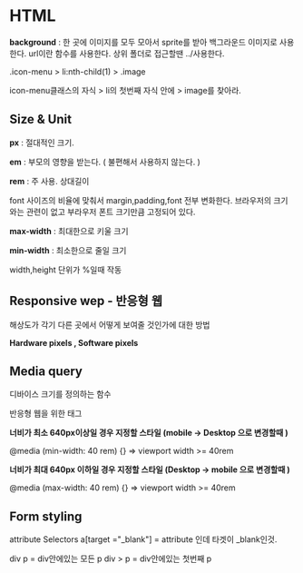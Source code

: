 # HTML

**background** : 한 곳에 이미지를 모두 모아서 sprite를 받아 백그라운드 이미지로 사용한다. url이란 함수를 사용한다. 상위 폴더로 접근할땐 ../사용한다.

.icon-menu                       >    li:nth-child(1)               > .image

icon-menu클래스의 자식 > li의 첫번째 자식 안에     > image를 찾아라.

## Size & Unit

**px** : 절대적인 크기.

**em** : 부모의 영향을 받는다. ( 불편해서 사용하지 않는다. )

**rem** : 주 사용. 상대길이

font 사이즈의 비율에 맞춰서 margin,padding,font 전부 변화한다. 브라우저의 크기와는 관련이 없고 부라우저 폰트 크기만큼 고정되어 있다.

**max-width** : 최대한으로 키울 크기

**min-width** : 최소한으로 줄일 크기

width,height 단위가 %일때 작동

## Responsive wep - 반응형 웹

해상도가 각기 다른 곳에서 어떻게 보여줄 것인가에 대한 방법

**Hardware pixels , Software pixels**

## Media query

디바이스 크기를 정의하는 함수

반응형 웹을 위한 태그

**<meta name="viewport" content="width=device-width, initial-scale=1.0">**

**너비가 최소 640px이상일 경우 지정할 스타일 (mobile -> Desktop 으로 변경할때 )**

@media (min-width: 40 rem) {} => viewport width >= 40rem

**너비가 최대 640px 이하일 경우 지정할 스타일 (Desktop -> mobile 으로 변경할때 )**

@media (max-width: 40 rem) {} => viewport width >= 40rem

## Form styling

attribute Selectors
a[target ="_blank"] = attribute 인데 타겟이 _blank인것.

div p = div안에있는 모든 p
div > p = div안에있는 첫번째 p
